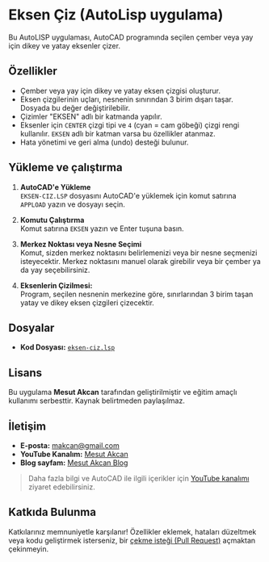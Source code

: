 # Eksen Çiz (AutoLisp uygulama)
Bu AutoLISP uygulaması, AutoCAD programında seçilen çember veya yay için dikey ve yatay eksenler çizer.

## Özellikler
- Çember veya yay için dikey ve yatay eksen çizgisi oluşturur.
- Eksen çizgilerinin uçları, nesnenin sınırından 3 birim dışarı taşar. Dosyada bu değer değiştirilebilir.
- Çizimler "EKSEN" adlı bir katmanda yapılır.
- Eksenler için `CENTER` çizgi tipi ve `4` (cyan = cam göbeği) çizgi rengi kullanılır. `EKSEN` adlı bir katman varsa bu özellikler atanmaz.
- Hata yönetimi ve geri alma (undo) desteği bulunur.

## Yükleme ve çalıştırma
1. **AutoCAD'e Yükleme**  
   `EKSEN-CIZ.LSP` dosyasını AutoCAD'e yüklemek için komut satırına `APPLOAD` yazın ve dosyayı seçin.

2. **Komutu Çalıştırma**  
   Komut satırına `EKSEN` yazın ve Enter tuşuna basın.

3. **Merkez Noktası veya Nesne Seçimi**  
Komut, sizden merkez noktasını belirlemenizi veya bir nesne seçmenizi isteyecektir.
Merkez noktasını manuel olarak girebilir veya bir çember ya da yay seçebilirsiniz.

4. **Eksenlerin Çizilmesi:** <br>
Program, seçilen nesnenin merkezine göre, sınırlarından 3 birim taşan yatay ve dikey eksen çizgileri çizecektir.

## Dosyalar
- **Kod Dosyası:** [`eksen-ciz.lsp`](eksen-ciz.lsp)

## Lisans
Bu uygulama **Mesut Akcan** tarafından geliştirilmiştir ve eğitim amaçlı kullanımı serbesttir. Kaynak belirtmeden paylaşılmaz.

## İletişim
- **E-posta:** makcan@gmail.com  
- **YouTube Kanalım:** [Mesut Akcan](https://www.youtube.com/mesutakcan)  
- **Blog sayfam:** [Mesut Akcan Blog](https://mesutakcan.blogspot.com)  
> Daha fazla bilgi ve AutoCAD ile ilgili içerikler için [YouTube kanalımı](https://www.youtube.com/mesutakcan) ziyaret edebilirsiniz.

## Katkıda Bulunma
Katkılarınız memnuniyetle karşılanır! Özellikler eklemek, hataları düzeltmek veya kodu geliştirmek isterseniz, bir [çekme isteği (Pull Request)](https://github.com/akcansoft/eksen-ciz-autolisp/pulls) açmaktan çekinmeyin.
